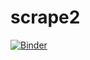 # scrape2

[![Binder](https://mybinder.org/badge_logo.svg)](https://mybinder.org/v2/gh/mattcingram/scrape2/HEAD)
